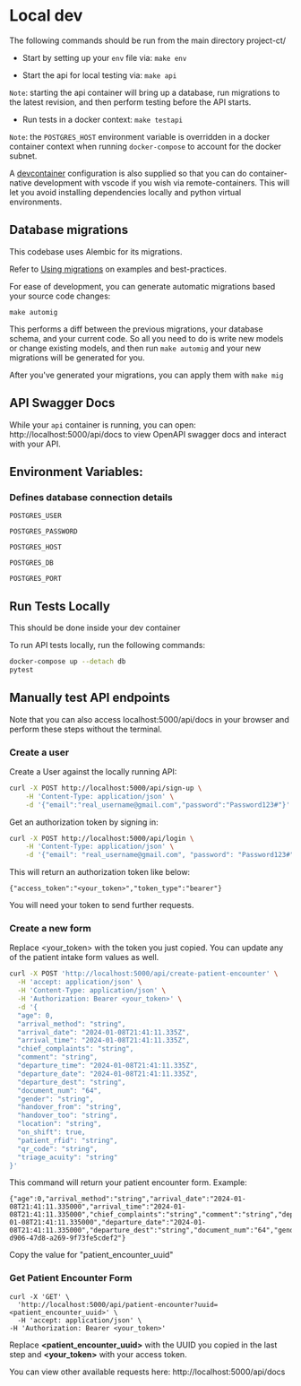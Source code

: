 

# Local dev
The following commands should be run from the main directory project-ct/
* Start by setting up your `env` file via: `make env`

* Start the api for local testing via: `make api`

`Note`: starting the api container will bring up a database, run migrations to the latest revision, and then perform testing before the API starts.

* Run tests in a docker context: `make testapi`

`Note`: the `POSTGRES_HOST` environment variable is overridden in a docker container context when running `docker-compose` to account for the docker subnet.

A [devcontainer](https://marketplace.visualstudio.com/items?itemName=ms-vscode-remote.remote-containers) configuration is also supplied so that you can do container-native development with vscode if you wish via remote-containers. This will let you avoid installing dependencies locally and python virtual environments.

## Database migrations
This codebase uses Alembic for its migrations.

Refer to [Using migrations](https://github.com/changeme/app/alembic/README.md) on examples and best-practices.

For ease of development, you can generate automatic migrations based your source code changes:

`make automig`

This performs a diff between the previous migrations, your database schema, and your current code. So all you need to do is write new models or change existing models, and then run `make automig` and your new migrations will be generated for you.

After you've generated your migrations, you can apply them with `make mig`

## API Swagger Docs

While your `api` container is running, you can open: http://localhost:5000/api/docs to view OpenAPI swagger docs and interact with your API.

## Environment Variables:
### Defines database connection details
`POSTGRES_USER`

`POSTGRES_PASSWORD`

`POSTGRES_HOST`

`POSTGRES_DB`

`POSTGRES_PORT`


## Run Tests Locally
This should be done inside your dev container

To run API tests locally, run the following commands:

```bash
docker-compose up --detach db
pytest
```

## Manually test API endpoints
Note that you can also access localhost:5000/api/docs in your browser and perform these steps without the terminal.

### Create a user
Create a User against the locally running API:

```bash
curl -X POST http://localhost:5000/api/sign-up \
    -H 'Content-Type: application/json' \
    -d '{"email":"real_username@gmail.com","password":"Password123#"}'
```

Get an authorization token by signing in:

```bash
curl -X POST http://localhost:5000/api/login \
    -H 'Content-Type: application/json' \
    -d '{"email": "real_username@gmail.com", "password": "Password123#"}'
```
This will return an authorization token like below:
```
{"access_token":"<your_token>","token_type":"bearer"}
```

You will need your token to send further requests.

### Create a new form
Replace <your_token> with the token you just copied. 
You can update any of the patient intake form values as well.
```bash
curl -X POST 'http://localhost:5000/api/create-patient-encounter' \
  -H 'accept: application/json' \
  -H 'Content-Type: application/json' \
  -H 'Authorization: Bearer <your_token>' \
  -d '{
  "age": 0,
  "arrival_method": "string",
  "arrival_date": "2024-01-08T21:41:11.335Z",
  "arrival_time": "2024-01-08T21:41:11.335Z",
  "chief_complaints": "string",
  "comment": "string",
  "departure_time": "2024-01-08T21:41:11.335Z",
  "departure_date": "2024-01-08T21:41:11.335Z",
  "departure_dest": "string",
  "document_num": "64",
  "gender": "string",
  "handover_from": "string",
  "handover_too": "string",
  "location": "string",
  "on_shift": true,
  "patient_rfid": "string",
  "qr_code": "string",
  "triage_acuity": "string"
}'
```

This command will return your patient encounter form. Example:
```
{"age":0,"arrival_method":"string","arrival_date":"2024-01-08T21:41:11.335000","arrival_time":"2024-01-08T21:41:11.335000","chief_complaints":"string","comment":"string","departure_time":"2024-01-08T21:41:11.335000","departure_date":"2024-01-08T21:41:11.335000","departure_dest":"string","document_num":"64","gender":"string","handover_from":"string","handover_too":"string","location":"string","on_shift":true,"patient_rfid":"$argon2id$v=19$m=65536,t=3,p=4$PyeE8H6vVQqB8L53ztnbmw$1EmhTeuWJ/fQAYCIxTBcV1FJJKdvfADHTHhM10GIPuw","qr_code":"string","triage_acuity":"string","patient_encounter_uuid":"e641bbca-d906-47d8-a269-9f73fe5cdef2"}
```

Copy the value for "patient_encounter_uuid"

### Get Patient Encounter Form
```
curl -X 'GET' \
  'http://localhost:5000/api/patient-encounter?uuid=<patient_encounter_uuid>' \
  -H 'accept: application/json' \
-H 'Authorization: Bearer <your_token>' 
```

Replace **<patient_encounter_uuid>** with the UUID you copied in the last step and **<your_token>** with your access token.


You can view other available requests here: http://localhost:5000/api/docs